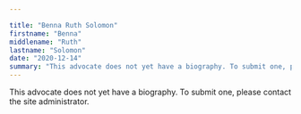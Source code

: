 ```yaml
---

title: "Benna Ruth Solomon"
firstname: "Benna"
middlename: "Ruth"
lastname: "Solomon"
date: "2020-12-14"
summary: "This advocate does not yet have a biography. To submit one, please contact the site administrator."
---
```

This advocate does not yet have a biography. To submit one, please contact the site administrator.


